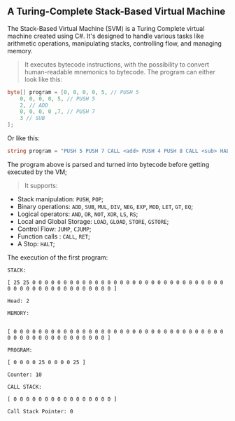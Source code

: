## A Turing-Complete Stack-Based Virtual Machine

The Stack-Based Virtual Machine (SVM) is a Turing Complete virtual machine created using C#. It's designed to handle various tasks like arithmetic operations, manipulating stacks, controlling flow, and managing memory.

> It executes bytecode instructions, with the possibility to convert human-readable mnemonics to bytecode. The program can either look like this:

```c#
byte[] program = [0, 0, 0, 0, 5, // PUSH 5
    0, 0, 0, 0, 5, // PUSH 5
    2, // ADD
    0, 0, 0, 0 ,7, // PUSH 7
    3 // SUB
];
```

Or like this:

```c#
string program = "PUSH 5 PUSH 7 CALL <add> PUSH 4 PUSH 8 CALL <sub> HALT </add> ADD RET </sub> SUB RET"
```

The program above is parsed and turned into bytecode before getting executed by the VM;

> It supports:

- Stack manipulation: `PUSH`, `POP`;
- Binary operations: `ADD`, `SUB`, `MUL`, `DIV`, `NEG`, `EXP`, `MOD`, `LET`, `GT`, `EQ`;
- Logical operators: `AND`, `OR`, `NOT`, `XOR`, `LS`, `RS`;
- Local and Global Storage: `LOAD`, `GLOAD`, `STORE`, `GSTORE`;
- Control Flow: `JUMP`, `CJUMP`;
- Function calls : `CALL`, `RET`;
- A Stop: `HALT`;

The execution of the first program:

```
STACK:

[ 25 25 0 0 0 0 0 0 0 0 0 0 0 0 0 0 0 0 0 0 0 0 0 0 0 0 0 0 0 0 0 0 0 0 0 0 0 0 0 0 0 0 0 0 0 0 0 0 0 0 ]

Head: 2

MEMORY:


[ 0 0 0 0 0 0 0 0 0 0 0 0 0 0 0 0 0 0 0 0 0 0 0 0 0 0 0 0 0 0 0 0 0 0 0 0 0 0 0 0 0 0 0 0 0 0 0 0 0 0 ]

PROGRAM:

[ 0 0 0 0 25 0 0 0 0 25 ]

Counter: 10

CALL STACK:

[ 0 0 0 0 0 0 0 0 0 0 0 0 0 0 0 0 ]

Call Stack Pointer: 0
```
